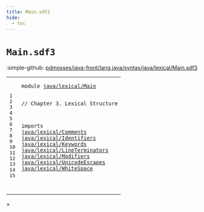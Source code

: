 ```yaml
---
title: Main.sdf3
hide:
  - toc
---
```


# `Main.sdf3`

:simple-github: [pdmosses/java-front/lang.java/syntax/java/lexical/Main.sdf3]

[pdmosses/java-front/lang.java/syntax/java/lexical/Main.sdf3]: https://github.com/pdmosses/java-front/blob/master/lang.java/syntax/java/lexical/Main.sdf3 "The source file on GitHub"

<div class="sdf3"><table class="highlighttable"><tbody><tr><td class="linenos"><div class="linenodiv"><pre><span></span>1
2
3
4
5
6
7
8
9
10
11
12
13
14
15
</pre></div></td>
<td class="code"><pre><code><span class="keyword">module</span> <a href="../../Main.sdf3/#java/lexical/Main_10_3" id="java/lexical/Main_1_8" title="a definition with a single reference">java/lexical/Main</a>

<span class="layout">// Chapter 3. Lexical Structure</span>

<span class="keyword">imports</span>
  <a href="../Comments.sdf3/#java/lexical/Comments_1_8" id="java/lexical/Comments_6_3" title="a reference to a single-file definition">java/lexical/Comments</a>
  <a href="../Identifiers.sdf3/#java/lexical/Identifiers_1_8" id="java/lexical/Identifiers_7_3" title="a reference to a single-file definition">java/lexical/Identifiers</a>
  <a href="../Keywords.sdf3/#java/lexical/Keywords_1_8" id="java/lexical/Keywords_8_3" title="a reference to a single-file definition">java/lexical/Keywords</a>
  <a href="../LineTerminators.sdf3/#java/lexical/LineTerminators_1_8" id="java/lexical/LineTerminators_9_3" title="a reference to a single-file definition">java/lexical/LineTerminators</a>
  <a href="../Modifiers.sdf3/#java/lexical/Modifiers_1_8" id="java/lexical/Modifiers_10_3" title="a reference to a single-file definition">java/lexical/Modifiers</a>
  <a href="../UnicodeEscapes.sdf3/#java/lexical/UnicodeEscapes_1_8" id="java/lexical/UnicodeEscapes_11_3" title="a reference to a single-file definition">java/lexical/UnicodeEscapes</a>
  <a href="../WhiteSpace.sdf3/#java/lexical/WhiteSpace_1_8" id="java/lexical/WhiteSpace_12_3" title="a reference to a single-file definition">java/lexical/WhiteSpace</a>
  
  
  
</code></pre></td></tr></tbody></table></div>

<div id="modal">
  <div id="modal-content">
    <span id="modal-close">&times;</span>
    <h2 id="modal-h2"></h2>
    <p  id="modal-p"></p>
    <ul id="modal-ul"></ul>
  </div>
</div>

